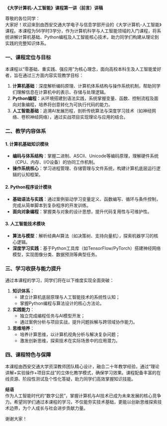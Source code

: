 
**《大学计算机-人工智能》课程第一讲（前言）讲稿**  

尊敬的各位同学：  
大家好！欢迎来到由西安交通大学电子与信息学部开设的《大学计算机-人工智能》课程。本课程为56学时3学分，作为计算机科学与人工智能领域的入门课程，将系统讲解计算机基础、Python编程及人工智能核心技术，助力同学们构建从理论到实践的完整知识体系。  


### **一、课程定位与目标**  
本课程以“零基础、重实践、强应用”为核心理念，面向高校本科生及人工智能爱好者，旨在通过三方面内容实现教学目标：  
1. **计算机基础**：深度解析编码原理、计算机体系结构与操作系统机制，帮助同学们理解信息在计算机中的表示、存储与处理逻辑。  
2. **Python编程**：从环境搭建到语法实践，系统掌握变量、函数、控制流程及面向对象编程，培养将创意转化为可执行代码的能力。  
3. **人工智能基础**：追溯AI发展历程，剖析传统算法与深度学习技术（如神经网络、卷积神经网络），通过实战项目实现理论与应用的结合。  


### **二、教学内容体系**  
#### **1. 计算机基础知识模块**  
- **编码与体系结构**：掌握二进制、ASCII、Unicode等编码原理，理解硬件系统（CPU、内存、I/O设备）的协同工作机制。  
- **操作系统核心**：学习进程管理、存储管理与文件系统，构建计算机底层运行逻辑的认知框架。  

#### **2. Python程序设计模块**  
- **基础语法与实践**：通过案例驱动学习变量定义、函数编写、循环与条件控制，完成从简单脚本到复杂程序的开发训练。  
- **面向对象编程**：掌握类与对象的设计思想，提升代码复用性与可维护性。  

#### **3. 人工智能技术模块**  
- **算法与模型**：解析经典AI算法（如决策树、支持向量机），探索机器学习的核心逻辑。  
- **深度学习实践**：基于Python工具库（如TensorFlow/PyTorch）搭建神经网络模型，实现图像分类、数据预测等典型任务。  


### **三、学习收获与能力提升**  
通过本课程的学习，同学们将在以下维度实现全面突破：  
1. **知识体系**：  
   - 建立计算机底层原理与人工智能技术的系统性认知；  
   - 掌握Python编程与算法设计的核心方法论。  
2. **实践能力**：  
   - 独立完成编程任务与AI模型开发；  
   - 通过案例分析与项目实战，提升问题拆解与跨领域协作能力。  
3. **思维培养**：  
   - 培养计算思维，以计算机视角分析与解决复杂问题；  
   - 激发创新思维，探索技术在实际场景中的应用潜力。  


### **四、课程特色与保障**  
本课程由西安交通大学资深教师团队精心设计，融合二十年教学经验，通过“理论讲解+实验操作+项目实战”的立体化教学模式，确保学习效果。课程配备丰富的在线资源、阶段性测试及个性化答疑，助力同学们高效掌握知识技能。  


**结语**  
作为人工智能时代的“数字公民”，掌握计算机与AI技术已成为未来发展的核心竞争力。希望同学们通过本课程的学习，不仅能夯实技术基础，更能以创新思维探索技术边界，为个人成长与社会进步贡献力量。  

谢谢大家！